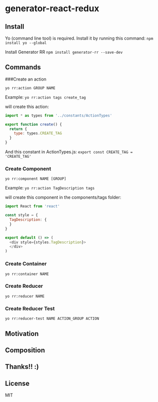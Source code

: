generator-react-redux
==========

## Install
Yo (command line tool) is required. Install it by running this command:
`npm install yo --global`

Install Generator RR
`npm install generator-rr --save-dev`

## Commands

###Create an action

`yo rr:action GROUP NAME`

Example:
`yo rr:action tags create_tag`

will create this action:
```javascript
import * as types from '../constants/ActionTypes'

export function create() {
  return {
    type: types.CREATE_TAG
  }
}
```

And this constant in ActionTypes.js:
`export const CREATE_TAG = 'CREATE_TAG'`

### Create Component

`yo rr:component NAME [GROUP]`

Example:
`yo rr:action TagDescription tags`

will create this component in the components/tags folder:
```javascript
import React from 'react'

const style = {
  TagDescription: {
  }
}

export default () => (
  <div style={styles.TagDescription}>
  </div>
)
```

### Create Container

`yo rr:container NAME`

### Create Reducer

`yo rr:reducer NAME`

### Create Reducer Test

`yo rr:reducer-test NAME ACTION_GROUP ACTION`


## Motivation

## Composition

## Thanks!! :)

## License
MIT
